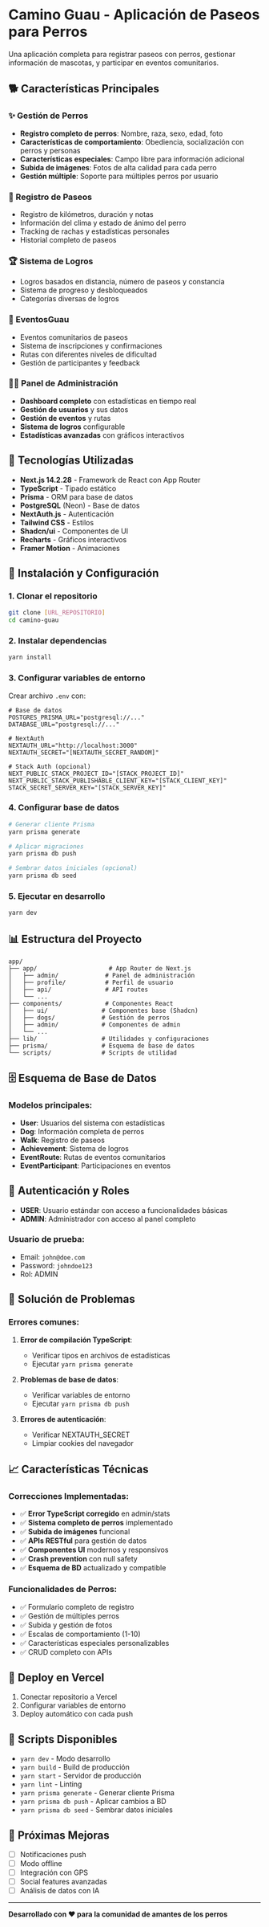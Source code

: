 

# Camino Guau - Aplicación de Paseos para Perros

Una aplicación completa para registrar paseos con perros, gestionar información de mascotas, y participar en eventos comunitarios.

## 🐕 Características Principales

### ✨ Gestión de Perros
- **Registro completo de perros**: Nombre, raza, sexo, edad, foto
- **Características de comportamiento**: Obediencia, socialización con perros y personas
- **Características especiales**: Campo libre para información adicional
- **Subida de imágenes**: Fotos de alta calidad para cada perro
- **Gestión múltiple**: Soporte para múltiples perros por usuario

### 🚶 Registro de Paseos
- Registro de kilómetros, duración y notas
- Información del clima y estado de ánimo del perro
- Tracking de rachas y estadísticas personales
- Historial completo de paseos

### 🏆 Sistema de Logros
- Logros basados en distancia, número de paseos y constancia
- Sistema de progreso y desbloqueados
- Categorías diversas de logros

### 📅 EventosGuau
- Eventos comunitarios de paseos
- Sistema de inscripciones y confirmaciones
- Rutas con diferentes niveles de dificultad
- Gestión de participantes y feedback

### 👨‍💼 Panel de Administración
- **Dashboard completo** con estadísticas en tiempo real
- **Gestión de usuarios** y sus datos
- **Gestión de eventos** y rutas
- **Sistema de logros** configurable
- **Estadísticas avanzadas** con gráficos interactivos

## 🔧 Tecnologías Utilizadas

- **Next.js 14.2.28** - Framework de React con App Router
- **TypeScript** - Tipado estático
- **Prisma** - ORM para base de datos
- **PostgreSQL** (Neon) - Base de datos
- **NextAuth.js** - Autenticación
- **Tailwind CSS** - Estilos
- **Shadcn/ui** - Componentes de UI
- **Recharts** - Gráficos interactivos
- **Framer Motion** - Animaciones

## 🚀 Instalación y Configuración

### 1. Clonar el repositorio
```bash
git clone [URL_REPOSITORIO]
cd camino-guau
```

### 2. Instalar dependencias
```bash
yarn install
```

### 3. Configurar variables de entorno
Crear archivo `.env` con:

```env
# Base de datos
POSTGRES_PRISMA_URL="postgresql://..."
DATABASE_URL="postgresql://..."

# NextAuth
NEXTAUTH_URL="http://localhost:3000"
NEXTAUTH_SECRET="[NEXTAUTH_SECRET_RANDOM]"

# Stack Auth (opcional)
NEXT_PUBLIC_STACK_PROJECT_ID="[STACK_PROJECT_ID]"
NEXT_PUBLIC_STACK_PUBLISHABLE_CLIENT_KEY="[STACK_CLIENT_KEY]"
STACK_SECRET_SERVER_KEY="[STACK_SERVER_KEY]"
```

### 4. Configurar base de datos
```bash
# Generar cliente Prisma
yarn prisma generate

# Aplicar migraciones
yarn prisma db push

# Sembrar datos iniciales (opcional)
yarn prisma db seed
```

### 5. Ejecutar en desarrollo
```bash
yarn dev
```

## 📊 Estructura del Proyecto

```
app/
├── app/                    # App Router de Next.js
│   ├── admin/             # Panel de administración
│   ├── profile/           # Perfil de usuario
│   ├── api/               # API routes
│   └── ...
├── components/            # Componentes React
│   ├── ui/               # Componentes base (Shadcn)
│   ├── dogs/             # Gestión de perros
│   ├── admin/            # Componentes de admin
│   └── ...
├── lib/                  # Utilidades y configuraciones
├── prisma/               # Esquema de base de datos
└── scripts/              # Scripts de utilidad
```

## 🗄️ Esquema de Base de Datos

### Modelos principales:
- **User**: Usuarios del sistema con estadísticas
- **Dog**: Información completa de perros
- **Walk**: Registro de paseos
- **Achievement**: Sistema de logros
- **EventRoute**: Rutas de eventos comunitarios
- **EventParticipant**: Participaciones en eventos

## 🔐 Autenticación y Roles

- **USER**: Usuario estándar con acceso a funcionalidades básicas
- **ADMIN**: Administrador con acceso al panel completo

### Usuario de prueba:
- Email: `john@doe.com`
- Password: `johndoe123`
- Rol: ADMIN

## 🐛 Solución de Problemas

### Errores comunes:

1. **Error de compilación TypeScript**: 
   - Verificar tipos en archivos de estadísticas
   - Ejecutar `yarn prisma generate`

2. **Problemas de base de datos**:
   - Verificar variables de entorno
   - Ejecutar `yarn prisma db push`

3. **Errores de autenticación**:
   - Verificar NEXTAUTH_SECRET
   - Limpiar cookies del navegador

## 📈 Características Técnicas

### Correcciones Implementadas:
- ✅ **Error TypeScript corregido** en admin/stats
- ✅ **Sistema completo de perros** implementado
- ✅ **Subida de imágenes** funcional
- ✅ **APIs RESTful** para gestión de datos
- ✅ **Componentes UI** modernos y responsivos
- ✅ **Crash prevention** con null safety
- ✅ **Esquema de BD** actualizado y compatible

### Funcionalidades de Perros:
- ✅ Formulario completo de registro
- ✅ Gestión de múltiples perros
- ✅ Subida y gestión de fotos
- ✅ Escalas de comportamiento (1-10)
- ✅ Características especiales personalizables
- ✅ CRUD completo con APIs

## 🚀 Deploy en Vercel

1. Conectar repositorio a Vercel
2. Configurar variables de entorno
3. Deploy automático con cada push

## 📝 Scripts Disponibles

- `yarn dev` - Modo desarrollo
- `yarn build` - Build de producción
- `yarn start` - Servidor de producción
- `yarn lint` - Linting
- `yarn prisma generate` - Generar cliente Prisma
- `yarn prisma db push` - Aplicar cambios a BD
- `yarn prisma db seed` - Sembrar datos iniciales

## 🎯 Próximas Mejoras

- [ ] Notificaciones push
- [ ] Modo offline
- [ ] Integración con GPS
- [ ] Social features avanzadas
- [ ] Análisis de datos con IA

---

**Desarrollado con ❤️ para la comunidad de amantes de los perros**
